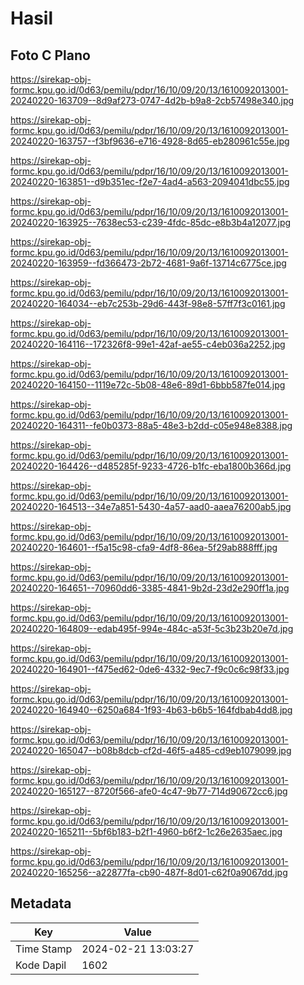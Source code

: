 # Hasil

## Foto C Plano

https://sirekap-obj-formc.kpu.go.id/0d63/pemilu/pdpr/16/10/09/20/13/1610092013001-20240220-163709--8d9af273-0747-4d2b-b9a8-2cb57498e340.jpg

https://sirekap-obj-formc.kpu.go.id/0d63/pemilu/pdpr/16/10/09/20/13/1610092013001-20240220-163757--f3bf9636-e716-4928-8d65-eb280961c55e.jpg

https://sirekap-obj-formc.kpu.go.id/0d63/pemilu/pdpr/16/10/09/20/13/1610092013001-20240220-163851--d9b351ec-f2e7-4ad4-a563-2094041dbc55.jpg

https://sirekap-obj-formc.kpu.go.id/0d63/pemilu/pdpr/16/10/09/20/13/1610092013001-20240220-163925--7638ec53-c239-4fdc-85dc-e8b3b4a12077.jpg

https://sirekap-obj-formc.kpu.go.id/0d63/pemilu/pdpr/16/10/09/20/13/1610092013001-20240220-163959--fd366473-2b72-4681-9a6f-13714c6775ce.jpg

https://sirekap-obj-formc.kpu.go.id/0d63/pemilu/pdpr/16/10/09/20/13/1610092013001-20240220-164034--eb7c253b-29d6-443f-98e8-57ff7f3c0161.jpg

https://sirekap-obj-formc.kpu.go.id/0d63/pemilu/pdpr/16/10/09/20/13/1610092013001-20240220-164116--172326f8-99e1-42af-ae55-c4eb036a2252.jpg

https://sirekap-obj-formc.kpu.go.id/0d63/pemilu/pdpr/16/10/09/20/13/1610092013001-20240220-164150--1119e72c-5b08-48e6-89d1-6bbb587fe014.jpg

https://sirekap-obj-formc.kpu.go.id/0d63/pemilu/pdpr/16/10/09/20/13/1610092013001-20240220-164311--fe0b0373-88a5-48e3-b2dd-c05e948e8388.jpg

https://sirekap-obj-formc.kpu.go.id/0d63/pemilu/pdpr/16/10/09/20/13/1610092013001-20240220-164426--d485285f-9233-4726-b1fc-eba1800b366d.jpg

https://sirekap-obj-formc.kpu.go.id/0d63/pemilu/pdpr/16/10/09/20/13/1610092013001-20240220-164513--34e7a851-5430-4a57-aad0-aaea76200ab5.jpg

https://sirekap-obj-formc.kpu.go.id/0d63/pemilu/pdpr/16/10/09/20/13/1610092013001-20240220-164601--f5a15c98-cfa9-4df8-86ea-5f29ab888fff.jpg

https://sirekap-obj-formc.kpu.go.id/0d63/pemilu/pdpr/16/10/09/20/13/1610092013001-20240220-164651--70960dd6-3385-4841-9b2d-23d2e290ff1a.jpg

https://sirekap-obj-formc.kpu.go.id/0d63/pemilu/pdpr/16/10/09/20/13/1610092013001-20240220-164809--edab495f-994e-484c-a53f-5c3b23b20e7d.jpg

https://sirekap-obj-formc.kpu.go.id/0d63/pemilu/pdpr/16/10/09/20/13/1610092013001-20240220-164901--f475ed62-0de6-4332-9ec7-f9c0c6c98f33.jpg

https://sirekap-obj-formc.kpu.go.id/0d63/pemilu/pdpr/16/10/09/20/13/1610092013001-20240220-164940--6250a684-1f93-4b63-b6b5-164fdbab4dd8.jpg

https://sirekap-obj-formc.kpu.go.id/0d63/pemilu/pdpr/16/10/09/20/13/1610092013001-20240220-165047--b08b8dcb-cf2d-46f5-a485-cd9eb1079099.jpg

https://sirekap-obj-formc.kpu.go.id/0d63/pemilu/pdpr/16/10/09/20/13/1610092013001-20240220-165127--8720f566-afe0-4c47-9b77-714d90672cc6.jpg

https://sirekap-obj-formc.kpu.go.id/0d63/pemilu/pdpr/16/10/09/20/13/1610092013001-20240220-165211--5bf6b183-b2f1-4960-b6f2-1c26e2635aec.jpg

https://sirekap-obj-formc.kpu.go.id/0d63/pemilu/pdpr/16/10/09/20/13/1610092013001-20240220-165256--a22877fa-cb90-487f-8d01-c62f0a9067dd.jpg


## Metadata

| Key        | Value               |
| ---------- | ------------------- |
| Time Stamp | 2024-02-21 13:03:27 |
| Kode Dapil | 1602                |



